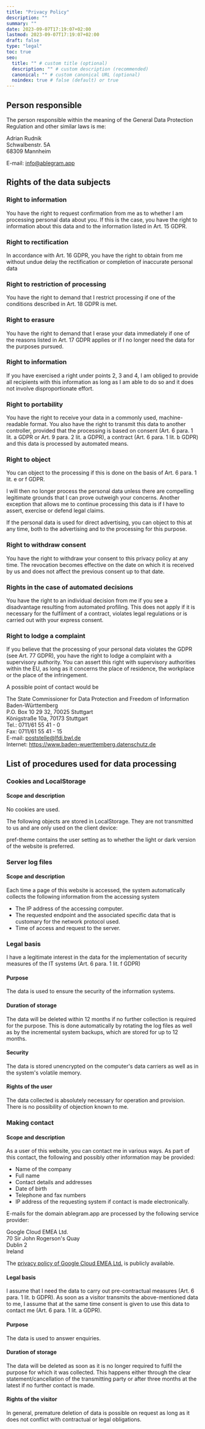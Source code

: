 ```yaml
---
title: "Privacy Policy"
description: ""
summary: ""
date: 2023-09-07T17:19:07+02:00
lastmod: 2023-09-07T17:19:07+02:00
draft: false
type: "legal"
toc: true
seo:
  title: "" # custom title (optional)
  description: "" # custom description (recommended)
  canonical: "" # custom canonical URL (optional)
  noindex: true # false (default) or true
---
```


## Person responsible

The person responsible within the meaning of the General Data Protection Regulation and other similar laws is me:

Adrian Rudnik  
Schwalbenstr. 5A  
68309 Mannheim

E-mail: info@ablegram.app

## Rights of the data subjects

###  Right to information

You have the right to request confirmation from me as to whether I am processing personal data about you. If this is the case, you have the right to information about this data and to the information listed in Art. 15 GDPR.

### Right to rectification

In accordance with Art. 16 GDPR, you have the right to obtain from me without undue delay the rectification or completion of inaccurate personal data

### Right to restriction of processing

You have the right to demand that I restrict processing if one of the conditions described in Art. 18 GDPR is met.

### Right to erasure

You have the right to demand that I erase your data immediately if one of the reasons listed in Art. 17 GDPR applies or if I no longer need the data for the purposes pursued.

### Right to information

If you have exercised a right under points 2, 3 and 4, I am obliged to provide all recipients with this information as long as I am able to do so and it does not involve disproportionate effort.

### Right to portability

You have the right to receive your data in a commonly used, machine-readable format. You also have the right to transmit this data to another controller, provided that the processing is based on consent (Art. 6 para. 1 lit. a GDPR or Art. 9 para. 2 lit. a GDPR), a contract (Art. 6 para. 1 lit. b GDPR) and this data is processed by automated means.

### Right to object

You can object to the processing if this is done on the basis of Art. 6 para. 1 lit. e or f GDPR.

I will then no longer process the personal data unless there are compelling legitimate grounds that I can prove outweigh your concerns. Another exception that allows me to continue processing this data is if I have to assert, exercise or defend legal claims.

If the personal data is used for direct advertising, you can object to this at any time, both to the advertising and to the processing for this purpose.

### Right to withdraw consent

You have the right to withdraw your consent to this privacy policy at any time. The revocation becomes effective on the date on which it is received by us and does not affect the previous consent up to that date.

### Rights in the case of automated decisions

You have the right to an individual decision from me if you see a disadvantage resulting from automated profiling. This does not apply if it is necessary for the fulfilment of a contract, violates legal regulations or is carried out with your express consent.

### Right to lodge a complaint

If you believe that the processing of your personal data violates the GDPR (see Art. 77 GDPR), you have the right to lodge a complaint with a supervisory authority. You can assert this right with supervisory authorities within the EU, as long as it concerns the place of residence, the workplace or the place of the infringement.

A possible point of contact would be

The State Commissioner for Data Protection and Freedom of Information Baden-Württemberg  
P.O. Box 10 29 32, 70025 Stuttgart  
Königstraße 10a, 70173 Stuttgart  
Tel.: 0711/61 55 41 - 0  
Fax: 0711/61 55 41 - 15  
E-mail: poststelle@lfdi.bwl.de  
Internet: https://www.baden-wuerttemberg.datenschutz.de

## List of procedures used for data processing

### Cookies and LocalStorage

#### Scope and description

No cookies are used.

The following objects are stored in LocalStorage. They are not transmitted to us and are only used on the client device:

pref-theme contains the user setting as to whether the light or dark version of the website is preferred.

### Server log files

#### Scope and description

Each time a page of this website is accessed, the system automatically collects the following information from the accessing system

- The IP address of the accessing computer.
- The requested endpoint and the associated specific data that is customary for the network protocol used.
- Time of access and request to the server.

### Legal basis

I have a legitimate interest in the data for the implementation of security measures of the IT systems (Art. 6 para. 1 lit. f GDPR)

#### Purpose

The data is used to ensure the security of the information systems.

#### Duration of storage

The data will be deleted within 12 months if no further collection is required for the purpose. This is done automatically by rotating the log files as well as by the incremental system backups, which are stored for up to 12 months.

#### Security

The data is stored unencrypted on the computer's data carriers as well as in the system's volatile memory.

#### Rights of the user

The data collected is absolutely necessary for operation and provision. There is no possibility of objection known to me.

### Making contact

#### Scope and description

As a user of this website, you can contact me in various ways. As part of this contact, the following and possibly other information may be provided:

- Name of the company
- Full name
- Contact details and addresses
- Date of birth
- Telephone and fax numbers
- IP address of the requesting system if contact is made electronically.

E-mails for the domain ablegram.app are processed by the following service provider:

Google Cloud EMEA Ltd.  
70 Sir John Rogerson's Quay  
Dublin 2  
Ireland

The [privacy policy of Google Cloud EMEA Ltd.](https://cloud.google.com/terms/cloud-privacy-notice?hl=de) is publicly available.

#### Legal basis

I assume that I need the data to carry out pre-contractual measures (Art. 6 para. 1 lit. b GDPR). As soon as a visitor transmits the above-mentioned data to me, I assume that at the same time consent is given to use this data to contact me (Art. 6 para. 1 lit. a GDPR).

#### Purpose

The data is used to answer enquiries.

#### Duration of storage

The data will be deleted as soon as it is no longer required to fulfil the purpose for which it was collected. This happens either through the clear statement/cancellation of the transmitting party or after three months at the latest if no further contact is made.

#### Rights of the visitor

In general, premature deletion of data is possible on request as long as it does not conflict with contractual or legal obligations.
